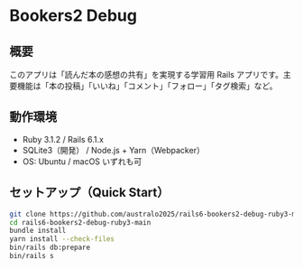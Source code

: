 # Bookers2 Debug

## 概要
このアプリは「読んだ本の感想の共有」を実現する学習用 Rails アプリです。主要機能は「本の投稿」「いいね」「コメント」「フォロー」「タグ検索」など。

## 動作環境
- Ruby 3.1.2 / Rails 6.1.x
- SQLite3（開発） / Node.js + Yarn（Webpacker）
- OS: Ubuntu / macOS いずれも可

## セットアップ（Quick Start）
```bash
git clone https://github.com/australo2025/rails6-bookers2-debug-ruby3-main.git
cd rails6-bookers2-debug-ruby3-main
bundle install
yarn install --check-files
bin/rails db:prepare
bin/rails s